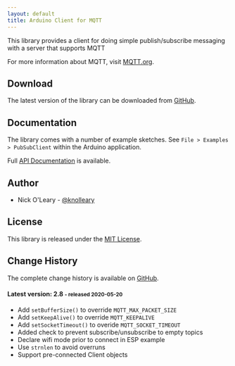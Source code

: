 ```yaml
---
layout: default
title: Arduino Client for MQTT
---
```


This library provides a client for doing simple publish/subscribe messaging with a server that supports MQTT

For more information about MQTT, visit [MQTT.org](http://mqtt.org).

## Download

The latest version of the library can be downloaded from [GitHub](https://github.com/knolleary/pubsubclient/releases/latest).

## Documentation

The library comes with a number of example sketches. See `File > Examples > PubSubClient` within the Arduino application.

Full <a href="api.html">[API Documentation](/api) is available.

## Author

 - Nick O'Leary - [@knolleary](https://twitter.com/knolleary)

## License

This library is released under the [MIT License](http://www.opensource.org/licenses/mit-license.php).


## Change History

 The complete change history is available on [GitHub](https://github.com/knolleary/pubsubclient/commits/master).

#### Latest version: 2.8 <small> - released 2020-05-20</small>

 - Add `setBufferSize()` to override `MQTT_MAX_PACKET_SIZE`
 - Add `setKeepAlive()` to override `MQTT_KEEPALIVE`
 - Add `setSocketTimeout()` to overide `MQTT_SOCKET_TIMEOUT`
 - Added check to prevent subscribe/unsubscribe to empty topics
 - Declare wifi mode prior to connect in ESP example
 - Use `strnlen` to avoid overruns
 - Support pre-connected Client objects
